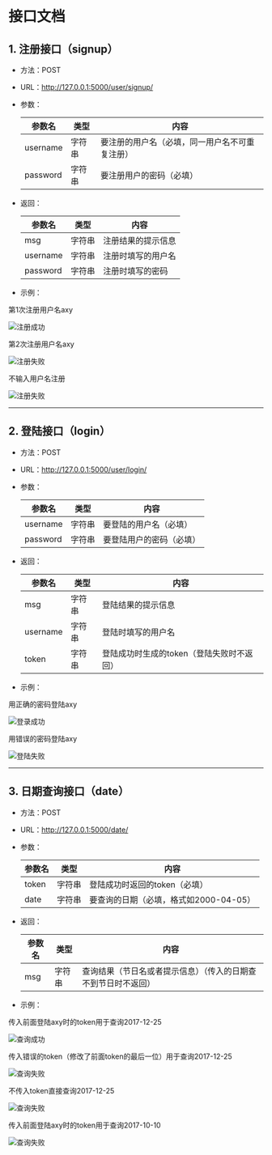 # 接口文档

## 1. 注册接口（signup）

* 方法：POST

* URL：<http://127.0.0.1:5000/user/signup/>

* 参数：

  | 参数名   | 类型   | 内容                                           |
  | -------- | ------ | ---------------------------------------------- |
  | username | 字符串 | 要注册的用户名（必填，同一用户名不可重复注册） |
  | password | 字符串 | 要注册用户的密码（必填）                       |

* 返回：

  | 参数名   | 类型   | 内容               |
  | -------- | ------ | ------------------ |
  | msg      | 字符串 | 注册结果的提示信息 |
  | username | 字符串 | 注册时填写的用户名 |
  | password | 字符串 | 注册时填写的密码   |

* 示例：

第1次注册用户名axy

![注册成功](.\images\signup1.png)

第2次注册用户名axy

![注册失败](.\images\signup2.png)

不输入用户名注册

![注册失败](.\images\signup3.png)

---

## 2. 登陆接口（login）

* 方法：POST

* URL：<http://127.0.0.1:5000/user/login/>

* 参数：

  | 参数名   | 类型   | 内容                     |
  | -------- | ------ | ------------------------ |
  | username | 字符串 | 要登陆的用户名（必填）   |
  | password | 字符串 | 要登陆用户的密码（必填） |

* 返回：

  | 参数名   | 类型   | 内容                                      |
  | -------- | ------ | ----------------------------------------- |
  | msg      | 字符串 | 登陆结果的提示信息                        |
  | username | 字符串 | 登陆时填写的用户名                        |
  | token    | 字符串 | 登陆成功时生成的token（登陆失败时不返回） |

* 示例：

用正确的密码登陆axy

![登录成功](.\images\login1.png)

用错误的密码登陆axy

![登陆失败](.\images\login2.png)

---

## 3. 日期查询接口（date）

* 方法：POST

* URL：<http://127.0.0.1:5000/date/>

* 参数：

  | 参数名   | 类型   | 内容                     |
  | -------- | ------ | ------------------------ |
  | token | 字符串 | 登陆成功时返回的token（必填） |
  | date | 字符串 | 要查询的日期（必填，格式如2000-04-05） |

* 返回：

  | 参数名 | 类型   | 内容                                                         |
  | ------ | ------ | ------------------------------------------------------------ |
  | msg    | 字符串 | 查询结果（节日名或者提示信息）（传入的日期查不到节日时不返回） |
  
* 示例：

传入前面登陆axy时的token用于查询2017-12-25

![查询成功](.\images\date1.png)

传入错误的token（修改了前面token的最后一位）用于查询2017-12-25

![查询失败](.\images\date2.png)

不传入token直接查询2017-12-25

![查询失败](.\images\date3.png)

传入前面登陆axy时的token用于查询2017-10-10

![查询失败](.\images\date4.png)
